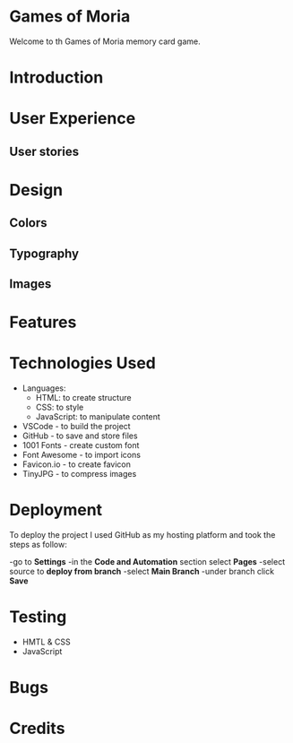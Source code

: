 # Games of Moria

Welcome to th Games of Moria memory card game.

# Introduction

# User Experience
## User stories

# Design
## Colors

## Typography

## Images

# Features

# Technologies Used
- Languages:
    - HTML: to create structure
    - CSS: to style
    - JavaScript: to manipulate content
- VSCode - to build the project
- GitHub - to save and store files
- 1001 Fonts - create custom font
- Font Awesome - to import icons
- Favicon.io - to create favicon
- TinyJPG - to compress images


# Deployment
To deploy the project I used GitHub as my hosting platform and took the steps as follow:

-go to **Settings**
-in the **Code and Automation** section select **Pages**
-select source to **deploy from branch**
-select **Main Branch**
-under branch click **Save**

# Testing
- HMTL & CSS
- JavaScript

# Bugs

# Credits

